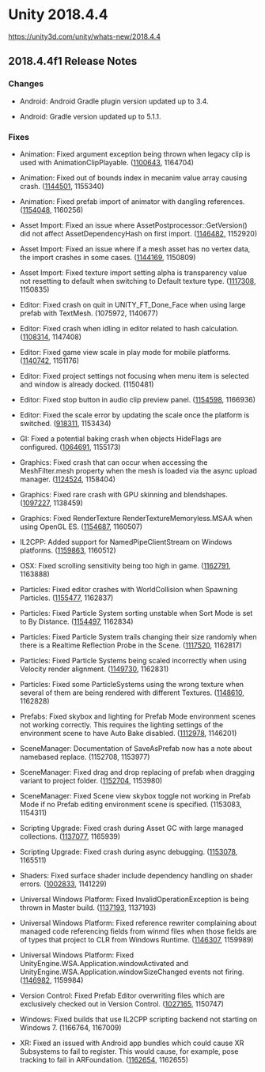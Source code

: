# Unity 2018.4.4
https://unity3d.com/unity/whats-new/2018.4.4

## 2018.4.4f1 Release Notes


### Changes
<ul>
<li><p>Android: Android Gradle plugin version updated up to 3.4.</p></li>
<li><p>Android: Gradle version updated up to 5.1.1.</p></li>
</ul>

### Fixes
<ul>
<li><p>Animation: Fixed argument exception being thrown when legacy clip is used with AnimationClipPlayable. (<a href="https://issuetracker.unity3d.com/issues/mecanimdatawasbuilt-error-when-calling-playableoutput-dot-setsourceplayable">1100643</a>, 1164704)</p></li>
<li><p>Animation: Fixed out of bounds index in mecanim value array causing crash. (<a href="https://issuetracker.unity3d.com/issues/animator-component-causes-assertion-failed-on-expression-index-m-scalecount-messages-when-in-play-mode">1144501</a>, 1155340)</p></li>
<li><p>Animation: Fixed prefab import of animator with dangling references. (<a href="https://issuetracker.unity3d.com/issues/unityscene-addroottoscene-crashes-when-importing-a-prefab">1154048</a>, 1160256)</p></li>
<li><p>Asset Import: Fixed an issue where AssetPostprocessor::GetVersion() did not affect AssetDependencyHash on first import. (<a href="https://issuetracker.unity3d.com/issues/assetpostprocessor-getversion-does-not-affect-assetdependencyhash-on-first-import">1146482</a>, 1152920)</p></li>
<li><p>Asset Import: Fixed an issue where if a mesh asset has no vertex data, the import crashes in some cases. (<a href="https://issuetracker.unity3d.com/issues/unity-freeze-and-mono-arch-find-jit-info-ext-crash-when-importing-corrupted-mesh-asset-files">1144169</a>, 1150809)</p></li>
<li><p>Asset Import: Fixed texture import setting alpha is transparency value not resetting to default when switching to Default texture type. (<a href="https://issuetracker.unity3d.com/issues/import-settings-alpha-transparency-enables-itself">1117308</a>, 1150835)</p></li>
<li><p>Editor: Fixed crash on quit in UNITY_FT_Done_Face when using large prefab with TextMesh. (1075972, 1140677)</p></li>
<li><p>Editor: Fixed crash when idling in editor related to hash calculation. (<a href="https://issuetracker.unity3d.com/issues/unity-crashed-while-idling-in-the-editor">1108314</a>, 1147408)</p></li>
<li><p>Editor: Fixed game view scale in play mode for mobile platforms. (<a href="https://issuetracker.unity3d.com/issues/game-tab-window-rescales-when-entering-the-play-mode">1140742</a>, 1151176)</p></li>
<li><p>Editor: Fixed project settings not focusing when menu item is selected and window is already docked. (1150481)</p></li>
<li><p>Editor: Fixed stop button in audio clip preview panel. (<a href="https://issuetracker.unity3d.com/issues/audiosource-continues-to-play-after-being-stopped-in-preview-window">1154598</a>, 1166936)</p></li>
<li><p>Editor: Fixed the scale error by updating the scale once the platform is switched. (<a href="https://issuetracker.unity3d.com/issues/switching-between-platforms-results-into-game-views-resolution-slash-aspect-ratio-scale-settings-not-changing">918311</a>, 1153434)</p></li>
<li><p>GI: Fixed a potential baking crash when objects HideFlags are configured. (<a href="https://issuetracker.unity3d.com/issues/console-is-continuously-spammed-with-assertion-failed-on-expression-kvalidsceneobjectidentifier-equals-equals-res-after-project-update">1064691</a>, 1155173)</p></li>
<li><p>Graphics: Fixed crash that can occur when accessing the MeshFilter.mesh property when the mesh is loaded via the async upload manager. (<a href="https://issuetracker.unity3d.com/issues/standalone-player-crashes-when-accessing-mesh-filter-of-mesh-that-has-read-slash-write-disabled">1124524</a>, 1158404)</p></li>
<li><p>Graphics: Fixed rare crash with GPU skinning and blendshapes. (<a href="https://issuetracker.unity3d.com/issues/editor-crashes-with-calculateblendshapeweights-when-entering-play-mode-with-a-specific-asset-in-the-scene">1097227</a>, 1138459)</p></li>
<li><p>Graphics: Fixed RenderTexture RenderTextureMemoryless.MSAA when using OpenGL ES. (<a href="https://issuetracker.unity3d.com/issues/android-temporary-render-textures-configured-with-memoryless-dot-msaa-render-black-on-android">1154687</a>, 1160507)</p></li>
<li><p>IL2CPP: Added support for NamedPipeClientStream on Windows platforms. (<a href="https://issuetracker.unity3d.com/issues/il2cpp-notimplementedexception-is-thrown-when-use-system-dot-io-dot-pipes">1159863</a>, 1160512)</p></li>
<li><p>OSX: Fixed scrolling sensitivity being too high in game. (<a href="https://issuetracker.unity3d.com/issues/osx-ui-scroll-view-is-much-more-sensitive-to-scroll-after-upgrading-to-2019-dot-2">1162791</a>, 1163888)</p></li>
<li><p>Particles: Fixed editor crashes with WorldCollision when Spawning Particles. (<a href="https://issuetracker.unity3d.com/issues/editor-crashes-with-worldcollision-when-spawning-particles">1155477</a>, 1162837)</p></li>
<li><p>Particles: Fixed Particle System sorting unstable when Sort Mode is set to By Distance. (<a href="https://issuetracker.unity3d.com/issues/particle-system-sorting-is-unstable-when-sort-mode-is-set-to-by-distance">1154497</a>, 1162834)</p></li>
<li><p>Particles: Fixed Particle System trails changing their size randomly when there is a Realtime Reflection Probe in the Scene. (<a href="https://issuetracker.unity3d.com/issues/particle-system-trails-brakes-when-using-certain-trail-parameters-while-having-a-realtime-reflection-probe-in-the-scene">1117520</a>, 1162817)</p></li>
<li><p>Particles: Fixed Particle Systems being scaled incorrectly when using Velocity render alignment. (<a href="https://issuetracker.unity3d.com/issues/particle-systems-are-rendered-in-significantly-lower-resolution-when-scaled">1149730</a>, 1162831)</p></li>
<li><p>Particles: Fixed some ParticleSystems using the wrong texture when several of them are being rendered with different Textures. (<a href="https://issuetracker.unity3d.com/issues/some-particlesystems-use-the-wrong-texture-when-several-of-them-are-being-rendered-with-different-textures">1148610</a>, 1162828)</p></li>
<li><p>Prefabs: Fixed skybox and lighting for Prefab Mode environment scenes not working correctly. This requires the lighting settings of the environment scene to have Auto Bake disabled. (<a href="https://issuetracker.unity3d.com/issues/the-prefab-editing-environment-skybox-and-light-data-are-ignored-when-entering-prefab-mode">1112978</a>, 1146201)</p></li>
<li><p>SceneManager: Documentation of SaveAsPrefab now has a note about namebased replace. (1152708, 1153977)</p></li>
<li><p>SceneManager: Fixed drag and drop replacing of prefab when dragging variant to project folder. (<a href="https://issuetracker.unity3d.com/issues/namebased-replace-prevents-creation-of-prefab-variant-when-using-drag-and-drop">1152704</a>, 1153980)</p></li>
<li><p>SceneManager: Fixed Scene view skybox toggle not working in Prefab Mode if no Prefab editing environment scene is specified. (1153083, 1154311)</p></li>
<li><p>Scripting Upgrade: Fixed crash during Asset GC with large managed collections. (<a href="https://issuetracker.unity3d.com/issues/editor-silent-crash-when-attempting-to-load-a-new-scene-after-allocating-data">1137077</a>, 1165939)</p></li>
<li><p>Scripting Upgrade: Fixed crash during async debugging. (<a href="https://issuetracker.unity3d.com/issues/debugging-unity-c-number-code-containing-async-slash-await-breaks-debugger-and-causes-editor-to-crash">1153078</a>, 1165511)</p></li>
<li><p>Shaders: Fixed surface shader include dependency handling on shader errors. (<a href="https://issuetracker.unity3d.com/issues/shaders-surface-shaders-dont-track-number-include-dependencies-properly">1002833</a>, 1141229)</p></li>
<li><p>Universal Windows Platform: Fixed InvalidOperationException is being thrown in Master build. (<a href="https://issuetracker.unity3d.com/issues/uwp-dot-net-invalidoperationexception-is-trigger-in-master-build">1137193</a>, 1137193)</p></li>
<li><p>Universal Windows Platform: Fixed reference rewriter complaining about managed code referencing fields from winmd files when those fields are of types that project to CLR from Windows Runtime. (<a href="https://issuetracker.unity3d.com/issues/reference-rewriter-errors-when-building-uwp-against-the-insider-windows-sdk">1146307</a>, 1159989)</p></li>
<li><p>Universal Windows Platform: Fixed UnityEngine.WSA.Application.windowActivated and UnityEngine.WSA.Application.windowSizeChanged events not firing. (<a href="https://issuetracker.unity3d.com/issues/uwp-il2cpp-unityengine-dot-wsa-dot-application-dot-windowactivated-is-removed-by-il2cpp-managed-bytecode-stripping">1146982</a>, 1159984)</p></li>
<li><p>Version Control: Fixed Prefab Editor overwriting files which are exclusively checked out in Version Control. (<a href="https://issuetracker.unity3d.com/issues/vcs-files-exclusively-checked-out-by-remote-client-are-still-written-on-save">1027165</a>, 1150747)</p></li>
<li><p>Windows: Fixed builds that use IL2CPP scripting backend not starting on Windows 7. (1166764, 1167009)</p></li>
<li><p>XR: Fixed an issued with Android app bundles which could cause XR Subsystems to fail to register. This would cause, for example, pose tracking to fail in ARFoundation. (<a href="https://issuetracker.unity3d.com/issues/xr-subsystems-are-not-found-when-using-android-app-bundles">1162654</a>, 1162655)</p></li>
</ul>
